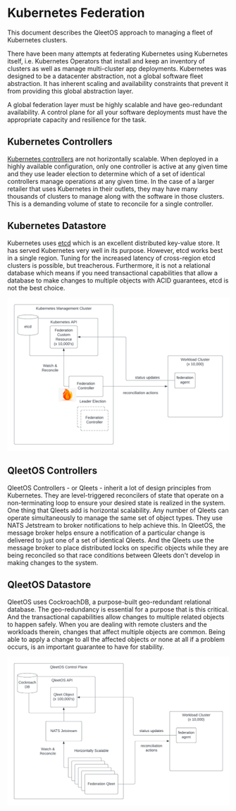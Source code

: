 # Kubernetes Federation

This document describes the QleetOS approach to managing a fleet of Kubernetes
clusters.

There have been many attempts at federating Kubernetes using Kubernetes itself,
i.e. Kubernetes Operators that install and keep an inventory of clusters as well
as manage multi-cluster app deployments.  Kubernetes was designed to be a
datacenter abstraction, not a global software fleet abstraction.  It has
inherent scaling and availability constraints that prevent it from providing
this global abstraction layer.

A global federation layer must be highly scalable and have geo-redundant
availability.  A control plane for all your software deployments must have the
appropriate capacity and resilience for the task.

## Kubernetes Controllers

[Kubernetes controllers](https://kubernetes.io/docs/concepts/architecture/controller/)
are not horizontally scalable.  When deployed in a highly
available configuration, only one controller is active at any given time and
they use leader election to determine which of a set of identical controllers
manage operations at any given time.  In the case of a larger retailer that uses
Kubernetes in their outlets, they may have many thousands of clusters to manage
along with the software in those clusters.  This is a demanding volume of state
to reconcile for a single controller.

## Kubernetes Datastore

Kubernetes uses [etcd](https://etcd.io/) which is an excellent distributed
key-value store.  It has served Kubernetes very well in its purpose.  However,
etcd works best in a single region.  Tuning for the increased latency of
cross-region etcd clusters is possible, but treacherous.  Furthermore, it is not
a relational database which means if you need transactional capabilities that
allow a database to make changes to multiple objects with ACID guarantees, etcd
is not the best choice.

![Federating Kubernetes with Kubernetes](../img/KubernetesFederationWithKubernetes.png)

## QleetOS Controllers

QleetOS Controllers - or Qleets - inherit a lot of design principles from
Kubernetes.  They are level-triggered reconcilers of state that operate on a
non-terminating loop to ensure your desired state is realized in the system.
One thing that Qleets add is horizontal scalability.  Any number of Qleets can
operate simultaneously to manage the same set of object types.  They use NATS
Jetstream to broker notifications to help achieve this.  In QleetOS, the message
broker helps ensure a notification of a particular change is delivered to just
one of a set of identical Qleets.  And the Qleets use the message broker to
place distributed locks on specific objects while they are being reconciled so
that race conditions between Qleets don't develop in making changes to the
system.

## QleetOS Datastore

QleetOS uses CockroachDB, a purpose-built geo-redundant relational database.  The
geo-redundancy is essential for a purpose that is this critical.  And the
transactional capabilities allow changes to multiple related objects to happen
safely.  When you are dealing with remote clusters and the workloads therein,
changes that affect multiple objects are common.  Being able to apply a change
to all the affected objects _or_ none at all if a problem occurs, is an
important guarantee to have for stability.

![Federating Kubernetes with QleetOS](../img/KubernetesFederationWithQleetOS.png)

